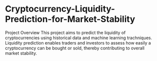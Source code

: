 # Cryptocurrency-Liquidity-Prediction-for-Market-Stability
Project Overview
This project aims to predict the liquidity of cryptocurrencies using historical data and machine learning trachniques. Liquidity prediction enables traders and investors to assess how easily a cryptocurrency can be bought or sold, thereby contributing to overall market stability.
